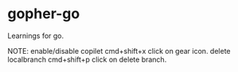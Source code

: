 # gopher-go
Learnings for go.

NOTE: 
enable/disable copilet cmd+shift+x click on gear icon.
delete localbranch cmd+shift+p click on delete branch.

